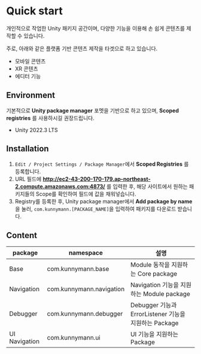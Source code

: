 # Quick start

개인적으로 작업한 Unity 패키지 공간이며, 다양한 기능을 이용해 손 쉽게 콘텐츠를 제작할 수 있습니다.

주로, 아래와 같은 플랫폼 기반 콘텐츠 제작을 타겟으로 하고 있습니다.

- 모바일 콘텐츠
- XR 콘텐츠
- 에디터 기능

## Environment

기본적으로 **Unity package manager** 포멧을 기반으로 하고 있으며, **Scoped registries** 를 사용하시길 권장드립니다.

- Unity 2022.3 LTS

## Installation

1. `Edit / Project Settings / Package Manager`에서 **Scoped Registries** 를 등록합니다.
2. URL 필드에 **http://ec2-43-200-170-179.ap-northeast-2.compute.amazonaws.com:4873/** 를 입력한 후, 해당 사이트에서 원하는 패키지들의 Scope를 확인하여 필드에 값을 채워넣습니다.
3. Registry를 등록한 후, Unity package manager에서 **Add package by name** 을 눌러, `com.kunnymann.[PACKAGE_NAME]`을 입력하여 패키지를 다운로드 받습니다.

## Content

| package       | namespace                | 설명                                                   |
|---------------|--------------------------|--------------------------------------------------------|
| Base          | com.kunnymann.base       | Module 동작을 지원하는 Core package                     |
| Navigation    | com.kunnymann.navigation | Navigation 기능을 지원하는 Module package               |
| Debugger      | com.kunnymann.debugger   | Debugger 기능과 ErrorListener 기능을 지원하는 Package    |
| UI Navigation | com.kunnymann.ui         | UI 기능을 지원하는 Package                              |
